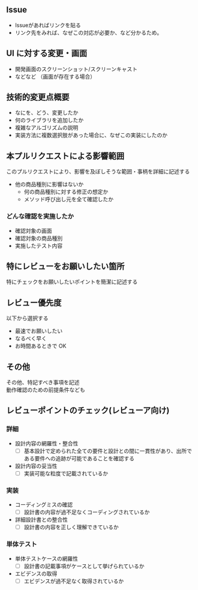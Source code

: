 ## Issue
- Issueがあればリンクを貼る
- リンク先をみれば、なぜこの対応が必要か、など分かるため。

## UI に対する変更・画面
- 開発画面のスクリーンショット/スクリーンキャスト
- などなど （画面が存在する場合）

## 技術的変更点概要
- なにを、どう、変更したか
- 何のライブラリを追加したか
- 複雑なアルゴリズムの説明
- 実装方法に複数選択肢があった場合に、なぜこの実装にしたのか

## 本プルリクエストによる影響範囲
このプルリクエストにより、影響を及ぼしそうな範囲・事柄を詳細に記述する
- 他の商品種別に影響はないか
  - 何の商品種別に対する修正の想定か
  - メソッド呼び出し元を全て確認したか

### どんな確認を実施したか
- 確認対象の画面
- 確認対象の商品種別
- 実施したテスト内容

## 特にレビューをお願いしたい箇所
特にチェックをお願いしたいポイントを簡潔に記述する

## レビュー優先度
以下から選択する
- 最速でお願いしたい
- なるべく早く
- お時間あるときで OK

## その他
その他、特記すべき事項を記述  
動作確認のための前提条件なども

## レビューポイントのチェック(レビューア向け)
### 詳細
 - 設計内容の網羅性・整合性
   - [ ] 基本設計で定められた全ての要件と設計との間に一貫性があり、出所である要件への追跡が可能であることを確認する
 - 設計内容の妥当性
   - [ ] 実装可能な粒度で記載されているか
### 実装
 - コーディングミスの確認
   - [ ] 設計書の内容が過不足なくコーディングされているか
 - 詳細設計書との整合性
   - [ ] 設計書の内容を正しく理解できているか
### 単体テスト
 - 単体テストケースの網羅性
   - [ ] 設計書の記載事項がケースとして挙げられているか
 - エビデンスの取得
   - [ ] エビデンスが過不足なく取得されているか
